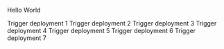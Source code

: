 Hello World

Trigger deployment 1
Trigger deployment 2
Trigger deployment 3
Trigger deployment 4
Trigger deployment 5
Trigger deployment 6
Trigger deployment 7
